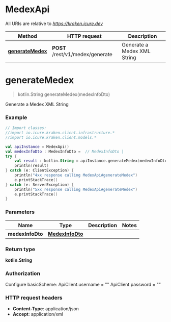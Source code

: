 # MedexApi

All URIs are relative to *https://kraken.icure.dev*

Method | HTTP request | Description
------------- | ------------- | -------------
[**generateMedex**](MedexApi.md#generateMedex) | **POST** /rest/v1/medex/generate | Generate a Medex XML String


<a name="generateMedex"></a>
# **generateMedex**
> kotlin.String generateMedex(medexInfoDto)

Generate a Medex XML String

### Example
```kotlin
// Import classes:
//import io.icure.kraken.client.infrastructure.*
//import io.icure.kraken.client.models.*

val apiInstance = MedexApi()
val medexInfoDto : MedexInfoDto =  // MedexInfoDto | 
try {
    val result : kotlin.String = apiInstance.generateMedex(medexInfoDto)
    println(result)
} catch (e: ClientException) {
    println("4xx response calling MedexApi#generateMedex")
    e.printStackTrace()
} catch (e: ServerException) {
    println("5xx response calling MedexApi#generateMedex")
    e.printStackTrace()
}
```

### Parameters

Name | Type | Description  | Notes
------------- | ------------- | ------------- | -------------
 **medexInfoDto** | [**MedexInfoDto**](MedexInfoDto.md)|  |

### Return type

**kotlin.String**

### Authorization


Configure basicScheme:
    ApiClient.username = ""
    ApiClient.password = ""

### HTTP request headers

 - **Content-Type**: application/json
 - **Accept**: application/xml

